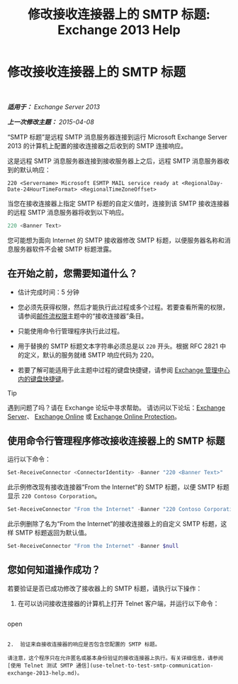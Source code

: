 ﻿---
title: '修改接收连接器上的 SMTP 标题: Exchange 2013 Help'
TOCTitle: 修改接收连接器上的 SMTP 标题
ms:assetid: d667704e-fd69-4aca-9c35-eef7006944b2
ms:mtpsurl: https://technet.microsoft.com/zh-cn/library/Bb124740(v=EXCHG.150)
ms:contentKeyID: 52061559
ms.date: 01/11/2018
mtps_version: v=EXCHG.150
ms.translationtype: HT
---

# 修改接收连接器上的 SMTP 标题

 

_**适用于：** Exchange Server 2013_

_**上一次修改主题：** 2015-04-08_

“SMTP 标题”是远程 SMTP 消息服务器连接到运行 Microsoft Exchange Server 2013 的计算机上配置的接收连接器之后收到的 SMTP 连接响应。

这是远程 SMTP 消息服务器连接到接收服务器上之后，远程 SMTP 消息服务器收到的默认响应：

    220 <Servername> Microsoft ESMTP MAIL service ready at <RegionalDay-Date-24HourTimeFormat> <RegionalTimeZoneOffset>

当您在接收连接器上指定 SMTP 标题的自定义值时，连接到该 SMTP 接收连接器的远程 SMTP 消息服务器将收到以下响应。

```powershell
220 <Banner Text>
```

您可能想为面向 Internet 的 SMTP 接收器修改 SMTP 标题，以便服务器名称和消息服务器软件不会被 SMTP 标题泄露。

## 在开始之前，您需要知道什么？

  - 估计完成时间：5 分钟

  - 您必须先获得权限，然后才能执行此过程或多个过程。若要查看所需的权限，请参阅[邮件流权限](mail-flow-permissions-exchange-2013-help.md)主题中的“接收连接器”条目。

  - 只能使用命令行管理程序执行此过程。

  - 用于替换的 SMTP 标题文本字符串必须总是以 `220` 开头。根据 RFC 2821 中的定义，默认的服务就绪 SMTP 响应代码为 220。

  - 若要了解可能适用于此主题中过程的键盘快捷键，请参阅 [Exchange 管理中心内的键盘快捷键](keyboard-shortcuts-in-the-exchange-admin-center-exchange-online-protection-help.md)。

> [!TIP]  
> 遇到问题了吗？请在 Exchange 论坛中寻求帮助。 请访问以下论坛：<a href="https://go.microsoft.com/fwlink/p/?linkid=60612">Exchange Server</a>、 <a href="https://go.microsoft.com/fwlink/p/?linkid=267542">Exchange Online</a> 或 <a href="https://go.microsoft.com/fwlink/p/?linkid=285351">Exchange Online Protection</a>。


## 使用命令行管理程序修改接收连接器上的 SMTP 标题

运行以下命令：

```powershell
Set-ReceiveConnector <ConnectorIdentity> -Banner "220 <Banner Text>"
```

此示例修改现有接收连接器“From the Internet”的 SMTP 标题，以便 SMTP 标题显示 `220 Contoso Corporation`。

```powershell
Set-ReceiveConnector "From the Internet" -Banner "220 Contoso Corporation"
```

此示例删除了名为“From the Internet”的接收连接器上的自定义 SMTP 标题，这样 SMTP 标题返回为默认值。

```powershell
Set-ReceiveConnector "From the Internet" -Banner $null
```

## 您如何知道操作成功？

若要验证是否已成功修改了接收器上的 SMTP 标题，请执行以下操作：

1.  在可以访问接收连接器的计算机上打开 Telnet 客户端，并运行以下命令：
    
    ```powershell
open <Connector FQDN or IP address> <Port>
```

2.  验证来自接收连接器的响应是否包含您配置的 SMTP 标题。

请注意，这个程序只在允许匿名或基本身份验证的接收连接器上执行。有关详细信息，请参阅[使用 Telnet 测试 SMTP 通信](use-telnet-to-test-smtp-communication-exchange-2013-help.md)。

